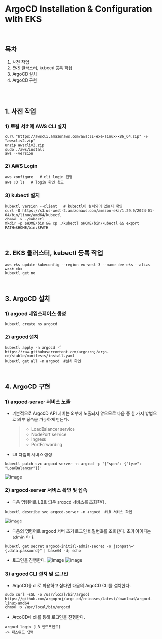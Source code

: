 # ArgoCD Installation & Configuration with EKS

<br/>

## 목차
1. 사전 작업
2. EKS 클러스터, kubectl 등록 작업
3. ArgoCD 설치
4. ArgoCD 구현

<br/>
<br/>

## 1. 사전 작업
### 1) 로컬 서버에 AWS CLI 설치
```
curl "https://awscli.amazonaws.com/awscli-exe-linux-x86_64.zip" -o "awscliv2.zip"
unzip awscliv2.zip
sudo ./aws/install
aws --version
```

### 2) AWS Login
```
aws configure   # cli login 진행
aws s3 ls   # login 확인 용도
```

### 3) kubectl 설치
```
kubectl version --client   # kubectl이 설치되어 있는지 확인
curl -O https://s3.us-west-2.amazonaws.com/amazon-eks/1.29.0/2024-01-04/bin/linux/amd64/kubectl
chmod +x ./kubectl
mkdir -p $HOME/bin && cp ./kubectl $HOME/bin/kubectl && export PATH=$HOME/bin:$PATH
```
<br/>

## 2. EKS 클러스터, kubectl 등록 작업
```
aws eks update-kubeconfig --region eu-west-3 --name dev-eks --alias west-eks
kubectl get no
```
<br/>

## 3. ArgoCD 설치
### 1) argocd 네임스페이스 생성
```
kubectl create ns argocd
```
### 2) argocd 설치
```
kubectl apply -n argocd -f https://raw.githubusercontent.com/argoproj/argo-cd/stable/manifests/install.yaml
kubectl get all -n argocd  #설치 확인
```
<br/>

## 4. ArgoCD 구현
### 1) argocd-server 서비스 노출
- 기본적으로 ArgoCD API 서버는 외부에 노출되지 않으므로 다음 중 한 가지 방법으로 외부 접속을 가능하게 만든다.
  > - LoadBalancer service
  > - NodePort service
  > - Ingress
  > - PortForwarding
- LB 타입의 서비스 생성
```
kubectl patch svc argocd-server -n argocd -p '{"spec": {"type": "LoadBalancer"}}'
```
![image](https://github.com/JET-82/ArgoCD/assets/113505747/24e76ac4-f4d7-4a80-917d-23e4393424a0)

### 2) argocd-server 서비스 확인 및 접속
- 다음 명령어로 LB로 띄운 argocd 서비스를 조회한다.
```
kubectl describe svc argocd-server -n argocd  #LB 서비스 확인
```
![image](https://github.com/JET-82/ArgoCD/assets/113505747/eb6a53e2-47c8-4910-8b27-b6ce0d52a9d3)

- 다음의 명령어로 argocd 서버 초기 로그인 비밀번호를 조회한다. 초기 아이디는 admin 이다.
```
kubectl get secret argocd-initial-admin-secret -o jsonpath="{.data.password}" | base64 -d; echo
```
- 로그인을 진행한다.
![image](https://github.com/JET-82/ArgoCD/assets/113505747/fc951831-08a9-4ace-9636-52306d85bbd7)
![image](https://github.com/JET-82/ArgoCD/assets/113505747/dfb31bad-57e9-4d77-a58b-894294c3fa4f)

### 3) argocd CLI 설치 및 로그인
- ArgoCD를 cli로 이용하고 싶다면 다음의 ArgoCD CLI를 설치한다. 
```
sudo curl -sSL -o /usr/local/bin/argocd https://github.com/argoproj/argo-cd/releases/latest/download/argocd-linux-amd64
chmod +x /usr/local/bin/argocd
```
- ArcoCD에 cli를 통해 로그인을 진행한다.
```
argocd login [LB 엔드포인트]
-> 패스워드 입력
```







